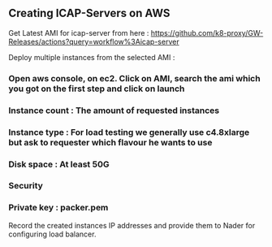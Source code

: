 ## Creating ICAP-Servers on AWS

Get Latest AMI for icap-server from here : https://github.com/k8-proxy/GW-Releases/actions?query=workflow%3Aicap-server

Deploy multiple instances from the selected AMI :
### Open aws console, on ec2. Click on AMI, search the ami which you got on the first step and click on launch
### Instance count : The amount of requested instances
### Instance type : For load testing we generally use c4.8xlarge but ask to requester which flavour he wants to use
### Disk space : At least 50G
### Security 
### Private key : packer.pem

Record the created instances IP addresses and provide them to Nader for configuring load balancer.